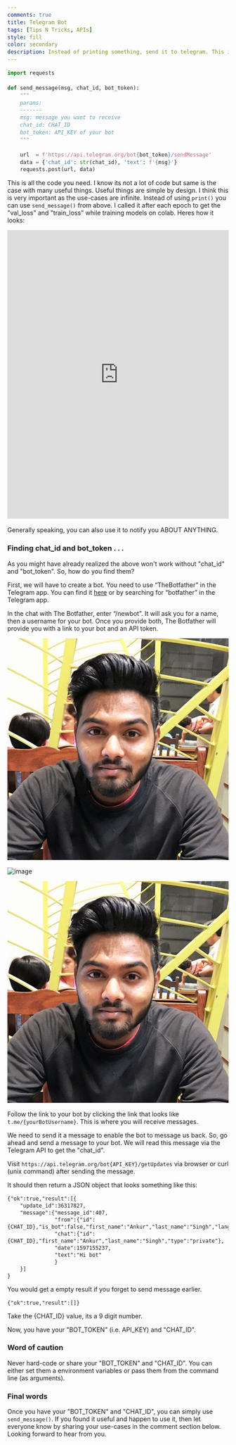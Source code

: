 ```yaml
---
comments: true
title: Telegram Bot
tags: [Tips N Tricks, APIs]
style: fill
color: secondary
description: Instead of printing something, send it to telegram. This is very useful if you have remote machines for training.
---
```


```python
import requests

def send_message(msg, chat_id, bot_token):
    """
    params:
    -------
    msg: message you want to receive
    chat_id: CHAT_ID
    bot_token: API_KEY of your bot
    """

    url  = f'https://api.telegram.org/bot{bot_token}/sendMessage'
    data = {'chat_id': str(chat_id), 'text': f'{msg}'}
    requests.post(url, data)
```

This is all the code you need. I know its not a lot of code but same is the case with many useful things. Useful things are simple by design. I think this is very important as the use-cases are infinite. Instead of using `print()` you can use `send_message()` from above. I called it after each epoch to get the "val_loss" and "train_loss" while training models on colab. Heres how it looks:

<iframe src="https://www.linkedin.com/embed/feed/update/urn:li:share:6698874678859112448" height="656" width="504" frameborder="0" allowfullscreen="" title="Embedded post"></iframe>

Generally speaking, you can also use it to notify you ABOUT ANYTHING.

### Finding **chat_id** and **bot_token** . . . 

As you might have already realized the above won't work without "chat_id" and "bot_token". So, how do you find them?

First, we will have to create a bot. You need to use “TheBotfather” in the Telegram app. You can find it [here](https://telegram.me/botfather) or by searching for “botfather” in the Telegram app.

In the chat with The Botfather, enter “/newbot”. It will ask you for a name, then a username for your bot. Once you provide both, The Botfather will provide you with a link to your bot and an API token.

![image](assets/ankur.jpg)

![image](ankur.jpg)

![image](../assets/ankur.jpg)

Follow the link to your bot by clicking the link that looks like `t.me/{yourBotUsername}`. This is where you will receive messages.

We need to send it a message to enable the bot to message us back. So, go ahead and send a message to your bot. We will read this message via the Telegram API to get the "chat_id".

Visit `https://api.telegram.org/bot{API_KEY}/getUpdates` via browser or curl (unix command) after sending the message. 

It should then return a JSON object that looks something like this:

```
{"ok":true,"result":[{
    "update_id":36317827,
    "message":{"message_id":407,
               "from":{"id":{CHAT_ID},"is_bot":false,"first_name":"Ankur","last_name":"Singh","language_code":"en"},
               "chat":{"id":{CHAT_ID},"first_name":"Ankur","last_name":"Singh","type":"private"},
               "date":1597155237,
               "text":"Hi bot"
               }
    }]
}
```

You would get a empty result if you forget to send message earlier.

```
{"ok":true,"result":[]}
```

Take the {CHAT_ID} value, its a 9 digit number.

Now, you have your "BOT_TOKEN" (i.e. API_KEY) and "CHAT_ID".

### Word of caution
Never hard-code or share your "BOT_TOKEN" and "CHAT_ID". You can either set them a environment variables or pass them from the command line (as arguments).

### Final words
Once you have your "BOT_TOKEN" and "CHAT_ID", you can simply use `send_message()`. 
If you found it useful and happen to use it, then let everyone know by sharing your use-cases in the comment section below. Looking forward to hear from you.

